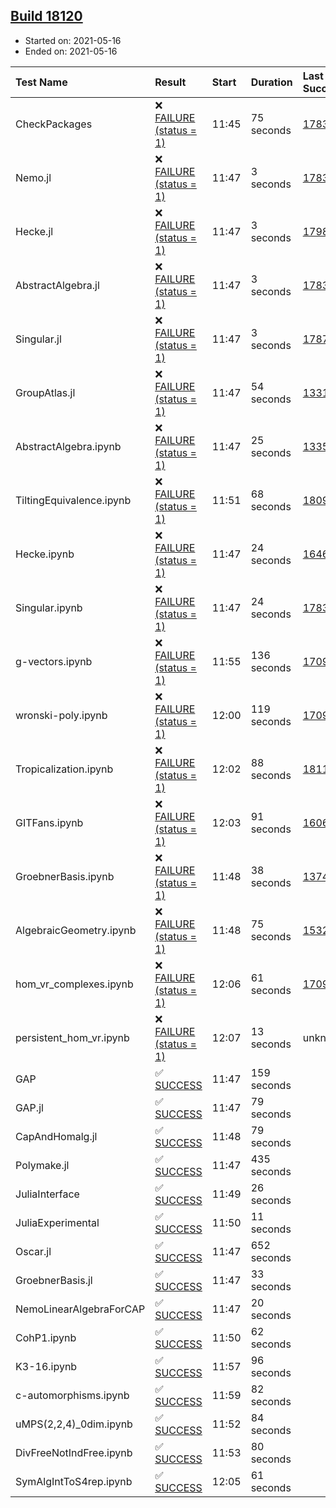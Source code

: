 ## [Build 18120](https://oscarci.mathematik.uni-kl.de/job/oscar/18120/)

* Started on: 2021-05-16
* Ended on: 2021-05-16

| Test Name    | Result | Start | Duration | Last Success | First Failure |
|:-------------|:-------|:------|:---------|:-------------|:--------------|
| CheckPackages | ❌ [FAILURE (status = 1)](https://oscarci.mathematik.uni-kl.de/job/oscar/18120/artifact/logs/build-18120/CheckPackages.log) | 11:45 | 75 seconds | [17832](https://oscarci.mathematik.uni-kl.de/job/oscar/17832/) | [17833](https://oscarci.mathematik.uni-kl.de/job/oscar/17833/) |
| Nemo.jl | ❌ [FAILURE (status = 1)](https://oscarci.mathematik.uni-kl.de/job/oscar/18120/artifact/logs/build-18120/Nemo.jl.log) | 11:47 | 3 seconds | [17835](https://oscarci.mathematik.uni-kl.de/job/oscar/17835/) | [17836](https://oscarci.mathematik.uni-kl.de/job/oscar/17836/) |
| Hecke.jl | ❌ [FAILURE (status = 1)](https://oscarci.mathematik.uni-kl.de/job/oscar/18120/artifact/logs/build-18120/Hecke.jl.log) | 11:47 | 3 seconds | [17987](https://oscarci.mathematik.uni-kl.de/job/oscar/17987/) | [17988](https://oscarci.mathematik.uni-kl.de/job/oscar/17988/) |
| AbstractAlgebra.jl | ❌ [FAILURE (status = 1)](https://oscarci.mathematik.uni-kl.de/job/oscar/18120/artifact/logs/build-18120/AbstractAlgebra.jl.log) | 11:47 | 3 seconds | [17831](https://oscarci.mathematik.uni-kl.de/job/oscar/17831/) | [17832](https://oscarci.mathematik.uni-kl.de/job/oscar/17832/) |
| Singular.jl | ❌ [FAILURE (status = 1)](https://oscarci.mathematik.uni-kl.de/job/oscar/18120/artifact/logs/build-18120/Singular.jl.log) | 11:47 | 3 seconds | [17871](https://oscarci.mathematik.uni-kl.de/job/oscar/17871/) | [17872](https://oscarci.mathematik.uni-kl.de/job/oscar/17872/) |
| GroupAtlas.jl | ❌ [FAILURE (status = 1)](https://oscarci.mathematik.uni-kl.de/job/oscar/18120/artifact/logs/build-18120/GroupAtlas.jl.log) | 11:47 | 54 seconds | [13311](https://oscarci.mathematik.uni-kl.de/job/oscar/13311/) | [13312](https://oscarci.mathematik.uni-kl.de/job/oscar/13312/) |
| AbstractAlgebra.ipynb | ❌ [FAILURE (status = 1)](https://oscarci.mathematik.uni-kl.de/job/oscar/18120/artifact/logs/build-18120/AbstractAlgebra.ipynb.log) | 11:47 | 25 seconds | [13355](https://oscarci.mathematik.uni-kl.de/job/oscar/13355/) | [13356](https://oscarci.mathematik.uni-kl.de/job/oscar/13356/) |
| TiltingEquivalence.ipynb | ❌ [FAILURE (status = 1)](https://oscarci.mathematik.uni-kl.de/job/oscar/18120/artifact/logs/build-18120/TiltingEquivalence.ipynb.log) | 11:51 | 68 seconds | [18094](https://oscarci.mathematik.uni-kl.de/job/oscar/18094/) | [18095](https://oscarci.mathematik.uni-kl.de/job/oscar/18095/) |
| Hecke.ipynb | ❌ [FAILURE (status = 1)](https://oscarci.mathematik.uni-kl.de/job/oscar/18120/artifact/logs/build-18120/Hecke.ipynb.log) | 11:47 | 24 seconds | [16463](https://oscarci.mathematik.uni-kl.de/job/oscar/16463/) | [16464](https://oscarci.mathematik.uni-kl.de/job/oscar/16464/) |
| Singular.ipynb | ❌ [FAILURE (status = 1)](https://oscarci.mathematik.uni-kl.de/job/oscar/18120/artifact/logs/build-18120/Singular.ipynb.log) | 11:47 | 24 seconds | [17835](https://oscarci.mathematik.uni-kl.de/job/oscar/17835/) | [17836](https://oscarci.mathematik.uni-kl.de/job/oscar/17836/) |
| g-vectors.ipynb | ❌ [FAILURE (status = 1)](https://oscarci.mathematik.uni-kl.de/job/oscar/18120/artifact/logs/build-18120/g-vectors.ipynb.log) | 11:55 | 136 seconds | [17099](https://oscarci.mathematik.uni-kl.de/job/oscar/17099/) | [17100](https://oscarci.mathematik.uni-kl.de/job/oscar/17100/) |
| wronski-poly.ipynb | ❌ [FAILURE (status = 1)](https://oscarci.mathematik.uni-kl.de/job/oscar/18120/artifact/logs/build-18120/wronski-poly.ipynb.log) | 12:00 | 119 seconds | [17098](https://oscarci.mathematik.uni-kl.de/job/oscar/17098/) | [17099](https://oscarci.mathematik.uni-kl.de/job/oscar/17099/) |
| Tropicalization.ipynb | ❌ [FAILURE (status = 1)](https://oscarci.mathematik.uni-kl.de/job/oscar/18120/artifact/logs/build-18120/Tropicalization.ipynb.log) | 12:02 | 88 seconds | [18119](https://oscarci.mathematik.uni-kl.de/job/oscar/18119/) | [18120](https://oscarci.mathematik.uni-kl.de/job/oscar/18120/) |
| GITFans.ipynb | ❌ [FAILURE (status = 1)](https://oscarci.mathematik.uni-kl.de/job/oscar/18120/artifact/logs/build-18120/GITFans.ipynb.log) | 12:03 | 91 seconds | [16068](https://oscarci.mathematik.uni-kl.de/job/oscar/16068/) | [16069](https://oscarci.mathematik.uni-kl.de/job/oscar/16069/) |
| GroebnerBasis.ipynb | ❌ [FAILURE (status = 1)](https://oscarci.mathematik.uni-kl.de/job/oscar/18120/artifact/logs/build-18120/GroebnerBasis.ipynb.log) | 11:48 | 38 seconds | [13748](https://oscarci.mathematik.uni-kl.de/job/oscar/13748/) | [13749](https://oscarci.mathematik.uni-kl.de/job/oscar/13749/) |
| AlgebraicGeometry.ipynb | ❌ [FAILURE (status = 1)](https://oscarci.mathematik.uni-kl.de/job/oscar/18120/artifact/logs/build-18120/AlgebraicGeometry.ipynb.log) | 11:48 | 75 seconds | [15322](https://oscarci.mathematik.uni-kl.de/job/oscar/15322/) | [15323](https://oscarci.mathematik.uni-kl.de/job/oscar/15323/) |
| hom_vr_complexes.ipynb | ❌ [FAILURE (status = 1)](https://oscarci.mathematik.uni-kl.de/job/oscar/18120/artifact/logs/build-18120/hom_vr_complexes.ipynb.log) | 12:06 | 61 seconds | [17099](https://oscarci.mathematik.uni-kl.de/job/oscar/17099/) | [17100](https://oscarci.mathematik.uni-kl.de/job/oscar/17100/) |
| persistent_hom_vr.ipynb | ❌ [FAILURE (status = 1)](https://oscarci.mathematik.uni-kl.de/job/oscar/18120/artifact/logs/build-18120/persistent_hom_vr.ipynb.log) | 12:07 | 13 seconds | unknown | unknown |
| GAP | ✅ [SUCCESS](https://oscarci.mathematik.uni-kl.de/job/oscar/18120/artifact/logs/build-18120/GAP.log) | 11:47 | 159 seconds |  |  |
| GAP.jl | ✅ [SUCCESS](https://oscarci.mathematik.uni-kl.de/job/oscar/18120/artifact/logs/build-18120/GAP.jl.log) | 11:47 | 79 seconds |  |  |
| CapAndHomalg.jl | ✅ [SUCCESS](https://oscarci.mathematik.uni-kl.de/job/oscar/18120/artifact/logs/build-18120/CapAndHomalg.jl.log) | 11:48 | 79 seconds |  |  |
| Polymake.jl | ✅ [SUCCESS](https://oscarci.mathematik.uni-kl.de/job/oscar/18120/artifact/logs/build-18120/Polymake.jl.log) | 11:47 | 435 seconds |  |  |
| JuliaInterface | ✅ [SUCCESS](https://oscarci.mathematik.uni-kl.de/job/oscar/18120/artifact/logs/build-18120/JuliaInterface.log) | 11:49 | 26 seconds |  |  |
| JuliaExperimental | ✅ [SUCCESS](https://oscarci.mathematik.uni-kl.de/job/oscar/18120/artifact/logs/build-18120/JuliaExperimental.log) | 11:50 | 11 seconds |  |  |
| Oscar.jl | ✅ [SUCCESS](https://oscarci.mathematik.uni-kl.de/job/oscar/18120/artifact/logs/build-18120/Oscar.jl.log) | 11:47 | 652 seconds |  |  |
| GroebnerBasis.jl | ✅ [SUCCESS](https://oscarci.mathematik.uni-kl.de/job/oscar/18120/artifact/logs/build-18120/GroebnerBasis.jl.log) | 11:47 | 33 seconds |  |  |
| NemoLinearAlgebraForCAP | ✅ [SUCCESS](https://oscarci.mathematik.uni-kl.de/job/oscar/18120/artifact/logs/build-18120/NemoLinearAlgebraForCAP.log) | 11:47 | 20 seconds |  |  |
| CohP1.ipynb | ✅ [SUCCESS](https://oscarci.mathematik.uni-kl.de/job/oscar/18120/artifact/logs/build-18120/CohP1.ipynb.log) | 11:50 | 62 seconds |  |  |
| K3-16.ipynb | ✅ [SUCCESS](https://oscarci.mathematik.uni-kl.de/job/oscar/18120/artifact/logs/build-18120/K3-16.ipynb.log) | 11:57 | 96 seconds |  |  |
| c-automorphisms.ipynb | ✅ [SUCCESS](https://oscarci.mathematik.uni-kl.de/job/oscar/18120/artifact/logs/build-18120/c-automorphisms.ipynb.log) | 11:59 | 82 seconds |  |  |
| uMPS(2,2,4)_0dim.ipynb | ✅ [SUCCESS](https://oscarci.mathematik.uni-kl.de/job/oscar/18120/artifact/logs/build-18120/uMPS-2-2-4-_0dim.ipynb.log) | 11:52 | 84 seconds |  |  |
| DivFreeNotIndFree.ipynb | ✅ [SUCCESS](https://oscarci.mathematik.uni-kl.de/job/oscar/18120/artifact/logs/build-18120/DivFreeNotIndFree.ipynb.log) | 11:53 | 80 seconds |  |  |
| SymAlgIntToS4rep.ipynb | ✅ [SUCCESS](https://oscarci.mathematik.uni-kl.de/job/oscar/18120/artifact/logs/build-18120/SymAlgIntToS4rep.ipynb.log) | 12:05 | 61 seconds |  |  |

